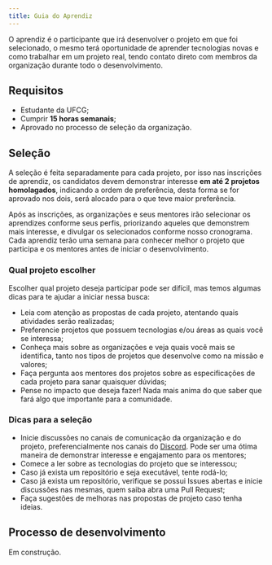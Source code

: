```yaml
---
title: Guia do Aprendiz
---
```


O aprendiz é o participante que irá desenvolver o projeto em que foi selecionado, o mesmo terá oportunidade de aprender tecnologias novas e como trabalhar em um projeto real, tendo contato direto com membros da organização durante todo o desenvolvimento.

## Requisitos

- Estudante da UFCG;
- Cumprir **15 horas semanais**;
- Aprovado no processo de seleção da organização.

## Seleção

A seleção é feita separadamente para cada projeto, por isso nas inscrições de aprendiz, os candidatos devem demonstrar interesse **em até 2 projetos homolagados**, indicando a ordem de preferência, desta forma se for aprovado nos dois, será alocado para o que teve maior preferência.

Após as inscrições, as organizações e seus mentores irão selecionar os aprendizes conforme seus perfis, priorizando aqueles que demonstrem mais interesse, e divulgar os selecionados conforme nosso cronograma. Cada aprendiz terão uma semana para conhecer melhor o projeto que participa e os mentores antes de iniciar o desenvolvimento.

### Qual projeto escolher

Escolher qual projeto deseja participar pode ser difícil, mas temos algumas dicas para te ajudar a iniciar nessa busca:

- Leia com atenção as propostas de cada projeto, atentando quais atividades serão realizadas;
- Preferencie projetos que possuem tecnologias e/ou áreas as quais você se interessa;
- Conheça mais sobre as organizações e veja quais você mais se identifica, tanto nos tipos de projetos que desenvolve como na missão e valores;
- Faça pergunta aos mentores dos projetos sobre as especificações de cada projeto para sanar quaisquer dúvidas;
- Pense no impacto que deseja fazer! Nada mais anima do que saber que fará algo que importante para a comunidade.

### Dicas para a seleção

- Inicie discussões no canais de comunicação da organização e do projeto, preferencialmente nos canais do [Discord](http://chat.opendevufcg.org). Pode ser uma ótima maneira de demonstrar interesse e engajamento para os mentores;
- Comece a ler sobre as tecnologias do projeto que se interessou;
- Caso já exista um repositório e seja executável, tente rodá-lo;
- Caso já exista um repositório, verifique se possui Issues abertas e inicie discussões nas mesmas, quem saiba abra uma Pull Request;
- Faça sugestões de melhoras nas propostas de projeto caso tenha ideias.

## Processo de desenvolvimento

Em construção.
